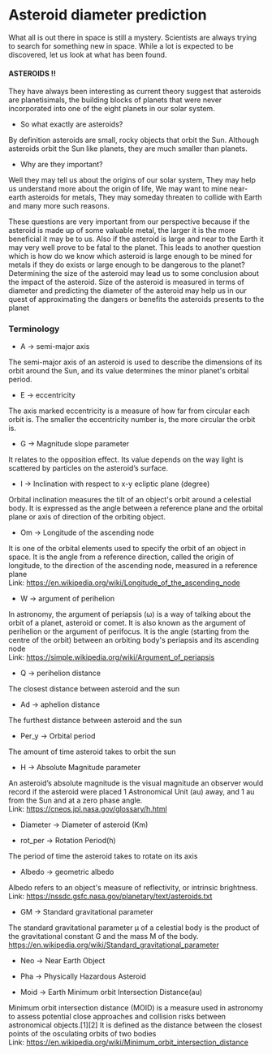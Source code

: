 # Asteroid diameter prediction
What all is out there in space is still a mystery. Scientists are always trying to search for something new in space. While a lot is expected to be discovered, let us look at what has been found.

#### ASTEROIDS !! 
They have always been interesting as current theory suggest that asteroids are planetisimals, the building blocks of planets that were never incorporated into one of the eight planets in our solar system.

- So what exactly are asteroids? 

By definition asteroids are small, rocky objects that orbit the Sun. Although asteroids orbit the Sun like planets, they are much smaller than planets.

- Why are they important? 

Well they may tell us about the origins of our solar system, They may help us understand more about the origin of life, We may want to mine near-earth asteroids for metals, They may someday threaten to collide with Earth and many more such reasons.

These questions are very important from our perspective because if the asteroid is made up of some valuable metal, the larger it is the more beneficial it may be to us. Also if the asteroid is large and near to the Earth it may very well prove to be fatal to the planet. This leads to another question which is how do we know which asteroid is large enough to be mined for metals if they do exists or large enough to be dangerous to the planet?
Determining the size of the asteroid may lead us to some conclusion about the impact of the asteroid. Size of the asteroid is measured in terms of diameter and predicting the diameter of the asteroid may help us in our quest of approximating the dangers or benefits the asteroids presents to the planet 


### Terminology
- A -> semi-major axis	

The semi-major axis of an asteroid is used to describe the dimensions of its orbit around the Sun, and its value determines the minor planet's orbital period.	

- E -> eccentricity	

The axis marked eccentricity is a measure of how far from circular each orbit is. The smaller the eccentricity number is, the more circular the orbit is.	

- G -> Magnitude slope parameter	

It relates to the opposition effect.  Its value depends on the way light is scattered by particles on the asteroid’s surface.	

- I -> Inclination with respect to x-y ecliptic plane (degree)	

Orbital inclination measures the tilt of an object's orbit around a celestial body. It is expressed as the angle between a reference plane and the orbital plane or axis of direction of the orbiting object.	

- Om -> Longitude of the ascending node

It is one of the orbital elements used to specify the orbit of an object in space. It is the angle from a reference direction, called the origin of longitude, to the direction of the ascending node, measured in a reference plane	
 Link: https://en.wikipedia.org/wiki/Longitude_of_the_ascending_node 

- W -> argument of perihelion

In astronomy, the argument of periapsis (ω) is a way of talking about the orbit of a planet, asteroid or comet. It is also known as the argument of perihelion or the argument of perifocus. It is the angle (starting from the centre of the orbit) between an orbiting body's periapsis and its ascending node	
Link: https://simple.wikipedia.org/wiki/Argument_of_periapsis 

- Q -> perihelion distance	

The closest distance between asteroid and the sun 	

- Ad -> aphelion distance	

The furthest distance between asteroid and the sun 	

- Per_y -> Orbital period	

The amount of time asteroid takes to orbit the sun 	

- H -> Absolute Magnitude parameter	

An asteroid’s absolute magnitude is the visual magnitude an observer would record if the asteroid were placed 1 Astronomical Unit (au) away, and 1 au from the Sun and at a zero phase angle.	
Link: https://cneos.jpl.nasa.gov/glossary/h.html 

- Diameter -> Diameter of asteroid (Km)	
	
- rot_per -> Rotation Period(h)	

The period of time the asteroid takes to rotate on its axis 	


- Albedo -> geometric albedo	

Albedo refers to an object's measure of reflectivity, or intrinsic brightness.	
Link: https://nssdc.gsfc.nasa.gov/planetary/text/asteroids.txt

- GM -> Standard gravitational parameter	

The standard gravitational parameter μ of a celestial body is the product of the gravitational constant G and the mass M of the body.	https://en.wikipedia.org/wiki/Standard_gravitational_parameter

- Neo -> Near Earth Object		

- Pha -> Physically Hazardous Asteroid		

- Moid -> Earth Minimum orbit Intersection Distance(au)	

Minimum orbit intersection distance (MOID) is a measure used in astronomy to assess potential close approaches and collision risks between astronomical objects.[1][2] It is defined as the distance between the closest points of the osculating orbits of two bodies	
Link: https://en.wikipedia.org/wiki/Minimum_orbit_intersection_distance 

